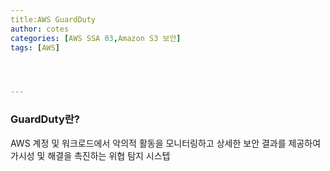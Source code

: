 ```yaml
---
title:AWS GuardDuty
author: cotes   
categories: [AWS SSA 03,Amazon S3 보안]
tags: [AWS]




---
```


### GuardDuty란?

AWS 계정 및 워크로드에서  악의적 활동을 모니터링하고 상세한 보안 결과를 제공하여 가시성 및 해결을 촉진하는 위협 탐지 시스텝
